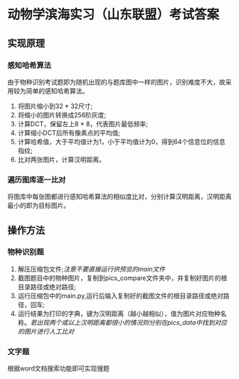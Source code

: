 # 动物学滨海实习（山东联盟）考试答案
## 实现原理
### 感知哈希算法
由于物种识别考试题即为随机出现的与题库图中一样的图片，识别难度不大，故采用较为简单的感知哈希算法。  
1. 将图片缩小到32 * 32尺寸;  
2. 将缩小的图片转换成256阶灰度;  
3. 计算DCT，保留左上8 * 8，代表图片最低频率;  
4. 计算缩小DCT后所有像素点的平均值;  
5. 计算哈希值，大于平均值计为1，小于平均值计为0，得到64个信息位的信息指纹;  
6. 比对两张图片，计算汉明距离。
### 遍历图库逐一比对
将图库中每张图都进行感知哈希算法的相似度比对，分别计算汉明距离，汉明距离最小的即为目标图片。
## 操作方法
### 物种识别题
1. 解压压缩包文件;*注意不要直接运行供预览的main文件*  
2. 截图题目中的物种图片，复制到pics_compare文件夹中，并复制好图片的根目录路径或绝对路径;  
3. 运行压缩包中的main.py,运行后输入复制好的截图文件的根目录路径或绝对路径，回车;  
4. 运行结果为打印的字典，键为汉明距离（越小越相似），值为图片对应物种名称。*若出现两个或以上汉明距离都很小的情况则分别在pics_data中找到对应的图片进行人工比对*  
### 文字题
根据word文档搜索功能即可实现搜题
